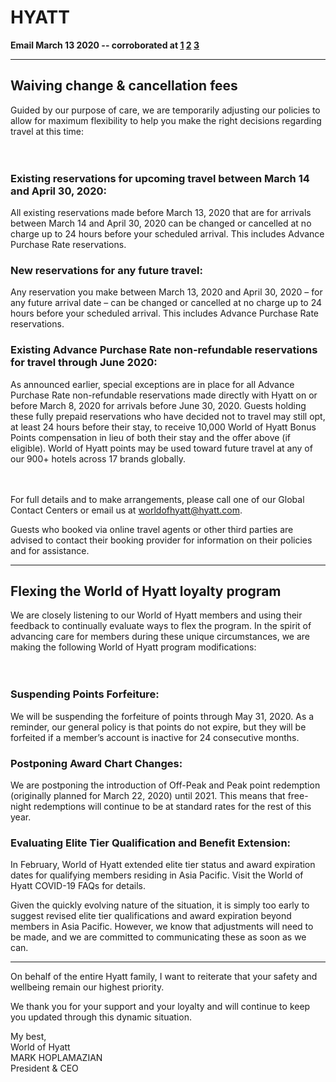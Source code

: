 # HYATT

**Email March 13 2020 -- corroborated at [1](https://www.doctorofcredit.com/hyatt-announces-covid-19-response-category-changes-delayed-change-cancellation-fees-more/) [2](https://dannydealguru.com/2020/03/13/hyatt-coronavirus-policy/) [3](https://loyaltytraveler.boardingarea.com/2020/03/13/hyatt-major-news-march-22-hotel-category-changes-delayed-to-2021-more-reservation-flexibility/)**

---

## Waiving change & cancellation fees

Guided by our purpose of care, we are temporarily adjusting our policies to allow for maximum flexibility to help you make the right decisions regarding travel at this time:	
<br/><br/>

### Existing reservations for upcoming travel between March 14 and April 30, 2020:

All existing reservations made before March 13, 2020 that are for arrivals between March 14 and April 30, 2020 can be changed or cancelled at no charge up to 24 hours before your scheduled arrival. This includes Advance Purchase Rate reservations.

### New reservations for any future travel:

Any reservation you make between March 13, 2020 and April 30, 2020 – for any future arrival date – can be changed or cancelled at no charge up to 24 hours before your scheduled arrival. This includes Advance Purchase Rate reservations.

### Existing Advance Purchase Rate non-refundable reservations for travel through June 2020:

As announced earlier, special exceptions are in place for all Advance Purchase Rate non-refundable reservations made directly with Hyatt on or before March 8, 2020 for arrivals before June 30, 2020. Guests holding these fully prepaid reservations who have decided not to travel may still opt, at least 24 hours before their stay, to receive 10,000 World of Hyatt Bonus Points compensation in lieu of both their stay and the offer above (if eligible). World of Hyatt points may be used toward future travel at any of our 900+ hotels across 17 brands globally.	
<br/><br/>

For full details and to make arrangements, please call one of our Global Contact Centers or email us at worldofhyatt@hyatt.com.

Guests who booked via online travel agents or other third parties are advised to contact their booking provider for information on their policies and for assistance.

---

## Flexing the World of Hyatt loyalty program

We are closely listening to our World of Hyatt members and using their feedback to continually evaluate ways to flex the program. In the spirit of advancing care for members during these unique circumstances, we are making the following World of Hyatt program modifications:	
<br/><br/>

### Suspending Points Forfeiture:

We will be suspending the forfeiture of points through May 31, 2020. As a reminder, our general policy is that points do not expire, but they will be forfeited if a member’s account is inactive for 24 consecutive months.

### Postponing Award Chart Changes:

We are postponing the introduction of Off-Peak and Peak point redemption (originally planned for March 22, 2020) until 2021. This means that free-night redemptions will continue to be at standard rates for the rest of this year.

### Evaluating Elite Tier Qualification and Benefit Extension:

In February, World of Hyatt extended elite tier status and award expiration dates for qualifying members residing in Asia Pacific. Visit the World of Hyatt COVID-19 FAQs for details.

Given the quickly evolving nature of the situation, it is simply too early to suggest revised elite tier qualifications and award expiration beyond members in Asia Pacific. However, we know that adjustments will need to be made, and we are committed to communicating these as soon as we can.	

---

On behalf of the entire Hyatt family, I want to reiterate that your safety and wellbeing remain our highest priority.

We thank you for your support and your loyalty and will continue to keep you updated through this dynamic situation.

My best,  
World of Hyatt  
MARK HOPLAMAZIAN  
President & CEO  
